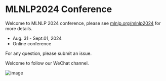 # MLNLP2024 Conference

Welcome to MLNLP 2024 conference, please see [mlnlp.org/mlnlp2024](http://www.mlnlp.org/mlnlp2024) for more details.

- Aug. 31 - Sept.01, 2024
- Online conference

For any question, please submit an issue.

Welcome to follow our WeChat channel.

![image](https://user-images.githubusercontent.com/21468340/198924438-9ebeff32-738e-42df-a81c-5f1f9acf03db.png)
